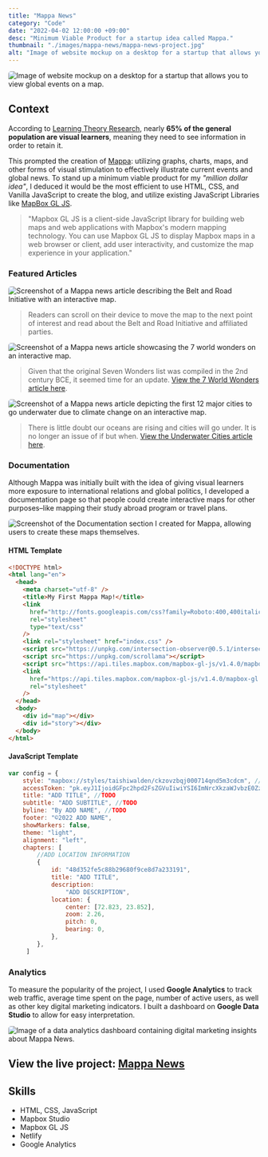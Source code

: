 ```yaml
---
title: "Mappa News"
category: "Code"
date: "2022-04-02 12:00:00 +09:00"
desc: "Minimum Viable Product for a startup idea called Mappa."
thumbnail: "./images/mappa-news/mappa-news-project.jpg"
alt: "Image of website mockup on a desktop for a startup that allows you to view global events on a map."
---
```


<img src="./images/mappa-news/mappa-news-project.jpg"
     alt="Image of website mockup on a desktop for a startup that allows you to view global events on a map."
     style="border-radius: 5px;" />

## Context

According to [Learning Theory Research](https://papers.ssrn.com/sol3/papers.cfm?abstract_id=587201), nearly **65% of the general population are visual learners**, meaning they need to see information in order to retain it.

This prompted the creation of [Mappa](https://www.mappa.news/about): utilizing graphs, charts, maps, and other forms of visual stimulation to effectively illustrate current events and global news. To stand up a minimum viable product for my _"million dollar idea"_, I deduced it would be the most efficient to use HTML, CSS, and Vanilla JavaScript to create the blog, and utilize existing JavaScript Libraries like [MapBox GL JS](https://docs.mapbox.com/mapbox-gl-js/guides/).

> "Mapbox GL JS is a client-side JavaScript library for building web maps and web applications with Mapbox's modern mapping technology. You can use Mapbox GL JS to display Mapbox maps in a web browser or client, add user interactivity, and customize the map experience in your application."

### Featured Articles

<img src="./images/mappa-news/mappa-bri.jpg"
     alt="Screenshot of a Mappa news article describing the Belt and Road Initiative with an interactive map."
     style="border-radius: 5px;" />

> Readers can scroll on their device to move the map to the next point of interest and read about the Belt and Road Initiative and affiliated parties.

<img src="./images/mappa-news/mappa-seven-world-wonders.jpg"
     alt="Screenshot of a Mappa news article showcasing the 7 world wonders on an interactive map."
     style="border-radius: 5px;" />

> Given that the original Seven Wonders list was compiled in the 2nd century BCE, it seemed time for an update. [View the 7 World Wonders article here](https://www.mappa.news/seven-world-wonders).

<img src="./images/mappa-news/underwater-cities.jpg"
     alt="Screenshot of a Mappa news article depicting the first 12 major cities to go underwater due to climate change on an interactive map."
     style="border-radius: 5px;" />

> There is little doubt our oceans are rising and cities will go under. It is no longer an issue of if but when. [View the Underwater Cities article here](https://www.mappa.news/underwater-cities).

### Documentation

Although Mappa was initially built with the idea of giving visual learners more exposure to international relations and global politics, I developed a documentation page so that people could create interactive maps for other purposes–like mapping their study abroad program or travel plans.

<img src="./images/mappa-news/mappa-docs-1.jpg"
     alt="Screenshot of the Documentation section I created for Mappa, allowing users to create these maps themselves."
     style="border-radius: 5px;" />

#### HTML Template

```html
<!DOCTYPE html>
<html lang="en">
  <head>
    <meta charset="utf-8" />
    <title>My First Mappa Map!</title>
    <link
      href="http://fonts.googleapis.com/css?family=Roboto:400,400italic,700,700italic"
      rel="stylesheet"
      type="text/css"
    />
    <link rel="stylesheet" href="index.css" />
    <script src="https://unpkg.com/intersection-observer@0.5.1/intersection-observer.js"></script>
    <script src="https://unpkg.com/scrollama"></script>
    <script src="https://api.tiles.mapbox.com/mapbox-gl-js/v1.4.0/mapbox-gl.js"></script>
    <link
      href="https://api.tiles.mapbox.com/mapbox-gl-js/v1.4.0/mapbox-gl.css"
      rel="stylesheet"
    />
  </head>
  <body>
    <div id="map"></div>
    <div id="story"></div>
  </body>
</html>
```

#### JavaScript Template

```js
var config = {
    style: "mapbox://styles/taishiwalden/ckzovzbqj000714qnd5m3cdcm", //TODO
    accessToken: "pk.eyJ1IjoidGFpc2hpd2FsZGVuIiwiYSI6ImNrcXkzaWJvbzE0Zzgyd21mZHVjNDBvYmIifQ.E2__hXdmUMAPh2zjvGjJgw", //TODO
    title: "ADD TITLE", //TODO
    subtitle: "ADD SUBTITLE", //TODO
    byline: "By ADD NAME", //TODO
    footer: "©2022 ADD NAME",
    showMarkers: false,
    theme: "light",
    alignment: "left",
    chapters: [
        //ADD LOCATION INFORMATION
        {
            id: "48d352fe5c88b29680f9ce8d7a233191",
            title: "ADD TITLE",
            description:
                "ADD DESCRIPTION",
            location: {
                center: [72.823, 23.852],
                zoom: 2.26,
                pitch: 0,
                bearing: 0,
            },
        },
     ]
```

### Analytics

To measure the popularity of the project, I used **Google Analytics** to track web traffic, average time spent on the page, number of active users, as well as other key digital marketing indicators. I built a dashboard on **Google Data Studio** to allow for easy interpretation.

<img src="./images/mappa-news/mappa-analytics.jpg"
     alt="Image of a data analytics dashboard containing digital marketing insights about Mappa News."
     style="border-radius: 5px;" />

## View the live project: [Mappa News](https://www.mappa.news/seven-world-wonders)

## Skills

- HTML, CSS, JavaScript
- Mapbox Studio
- Mapbox GL JS
- Netlify
- Google Analytics
